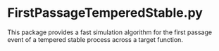 # FirstPassageTemperedStable.py

This package provides a fast simulation algorithm for the first passage event of a tempered stable process across a target function.
